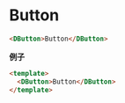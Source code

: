 # Button

```html
<DButton>Button</DButton>
```

**例子**

````html demo:vue
<template>
  <DButton>Button</DButton>
</template>
````

